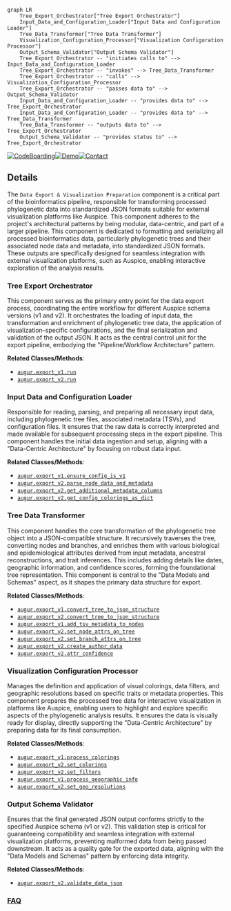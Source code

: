 ```mermaid
graph LR
    Tree_Export_Orchestrator["Tree Export Orchestrator"]
    Input_Data_and_Configuration_Loader["Input Data and Configuration Loader"]
    Tree_Data_Transformer["Tree Data Transformer"]
    Visualization_Configuration_Processor["Visualization Configuration Processor"]
    Output_Schema_Validator["Output Schema Validator"]
    Tree_Export_Orchestrator -- "initiates calls to" --> Input_Data_and_Configuration_Loader
    Tree_Export_Orchestrator -- "invokes" --> Tree_Data_Transformer
    Tree_Export_Orchestrator -- "calls" --> Visualization_Configuration_Processor
    Tree_Export_Orchestrator -- "passes data to" --> Output_Schema_Validator
    Input_Data_and_Configuration_Loader -- "provides data to" --> Tree_Export_Orchestrator
    Input_Data_and_Configuration_Loader -- "provides data to" --> Tree_Data_Transformer
    Tree_Data_Transformer -- "outputs data to" --> Tree_Export_Orchestrator
    Output_Schema_Validator -- "provides status to" --> Tree_Export_Orchestrator
```

[![CodeBoarding](https://img.shields.io/badge/Generated%20by-CodeBoarding-9cf?style=flat-square)](https://github.com/CodeBoarding/CodeBoarding)[![Demo](https://img.shields.io/badge/Try%20our-Demo-blue?style=flat-square)](https://www.codeboarding.org/demo)[![Contact](https://img.shields.io/badge/Contact%20us%20-%20contact@codeboarding.org-lightgrey?style=flat-square)](mailto:contact@codeboarding.org)

## Details

The `Data Export & Visualization Preparation` component is a critical part of the bioinformatics pipeline, responsible for transforming processed phylogenetic data into standardized JSON formats suitable for external visualization platforms like Auspice. This component adheres to the project's architectural patterns by being modular, data-centric, and part of a larger pipeline. This component is dedicated to formatting and serializing all processed bioinformatics data, particularly phylogenetic trees and their associated node data and metadata, into standardized JSON formats. These outputs are specifically designed for seamless integration with external visualization platforms, such as Auspice, enabling interactive exploration of the analysis results.

### Tree Export Orchestrator
This component serves as the primary entry point for the data export process, coordinating the entire workflow for different Auspice schema versions (v1 and v2). It orchestrates the loading of input data, the transformation and enrichment of phylogenetic tree data, the application of visualization-specific configurations, and the final serialization and validation of the output JSON. It acts as the central control unit for the export pipeline, embodying the "Pipeline/Workflow Architecture" pattern.


**Related Classes/Methods**:

- <a href="https://github.com/nextstrain/augur/blob/master/augur/export_v1.py" target="_blank" rel="noopener noreferrer">`augur.export_v1.run`</a>
- <a href="https://github.com/nextstrain/augur/blob/master/augur/export_v2.py" target="_blank" rel="noopener noreferrer">`augur.export_v2.run`</a>


### Input Data and Configuration Loader
Responsible for reading, parsing, and preparing all necessary input data, including phylogenetic tree files, associated metadata (TSVs), and configuration files. It ensures that the raw data is correctly interpreted and made available for subsequent processing steps in the export pipeline. This component handles the initial data ingestion and setup, aligning with a "Data-Centric Architecture" by focusing on robust data input.


**Related Classes/Methods**:

- <a href="https://github.com/nextstrain/augur/blob/master/augur/export_v1.py" target="_blank" rel="noopener noreferrer">`augur.export_v1.ensure_config_is_v1`</a>
- <a href="https://github.com/nextstrain/augur/blob/master/augur/export_v2.py" target="_blank" rel="noopener noreferrer">`augur.export_v2.parse_node_data_and_metadata`</a>
- <a href="https://github.com/nextstrain/augur/blob/master/augur/export_v2.py" target="_blank" rel="noopener noreferrer">`augur.export_v2.get_additional_metadata_columns`</a>
- <a href="https://github.com/nextstrain/augur/blob/master/augur/export_v2.py" target="_blank" rel="noopener noreferrer">`augur.export_v2.get_config_colorings_as_dict`</a>


### Tree Data Transformer
This component handles the core transformation of the phylogenetic tree object into a JSON-compatible structure. It recursively traverses the tree, converting nodes and branches, and enriches them with various biological and epidemiological attributes derived from input metadata, ancestral reconstructions, and trait inferences. This includes adding details like dates, geographic information, and confidence scores, forming the foundational tree representation. This component is central to the "Data Models and Schemas" aspect, as it shapes the primary data structure for export.


**Related Classes/Methods**:

- <a href="https://github.com/nextstrain/augur/blob/master/augur/export_v1.py" target="_blank" rel="noopener noreferrer">`augur.export_v1.convert_tree_to_json_structure`</a>
- <a href="https://github.com/nextstrain/augur/blob/master/augur/export_v2.py" target="_blank" rel="noopener noreferrer">`augur.export_v2.convert_tree_to_json_structure`</a>
- <a href="https://github.com/nextstrain/augur/blob/master/augur/export_v1.py" target="_blank" rel="noopener noreferrer">`augur.export_v1.add_tsv_metadata_to_nodes`</a>
- <a href="https://github.com/nextstrain/augur/blob/master/augur/export_v2.py" target="_blank" rel="noopener noreferrer">`augur.export_v2.set_node_attrs_on_tree`</a>
- <a href="https://github.com/nextstrain/augur/blob/master/augur/export_v2.py" target="_blank" rel="noopener noreferrer">`augur.export_v2.set_branch_attrs_on_tree`</a>
- <a href="https://github.com/nextstrain/augur/blob/master/augur/export_v2.py" target="_blank" rel="noopener noreferrer">`augur.export_v2.create_author_data`</a>
- <a href="https://github.com/nextstrain/augur/blob/master/augur/export_v2.py" target="_blank" rel="noopener noreferrer">`augur.export_v2.attr_confidence`</a>


### Visualization Configuration Processor
Manages the definition and application of visual colorings, data filters, and geographic resolutions based on specific traits or metadata properties. This component prepares the processed tree data for interactive visualization in platforms like Auspice, enabling users to highlight and explore specific aspects of the phylogenetic analysis results. It ensures the data is visually ready for display, directly supporting the "Data-Centric Architecture" by preparing data for its final consumption.


**Related Classes/Methods**:

- <a href="https://github.com/nextstrain/augur/blob/master/augur/export_v1.py" target="_blank" rel="noopener noreferrer">`augur.export_v1.process_colorings`</a>
- <a href="https://github.com/nextstrain/augur/blob/master/augur/export_v2.py" target="_blank" rel="noopener noreferrer">`augur.export_v2.set_colorings`</a>
- <a href="https://github.com/nextstrain/augur/blob/master/augur/export_v2.py" target="_blank" rel="noopener noreferrer">`augur.export_v2.set_filters`</a>
- <a href="https://github.com/nextstrain/augur/blob/master/augur/export_v1.py" target="_blank" rel="noopener noreferrer">`augur.export_v1.process_geographic_info`</a>
- <a href="https://github.com/nextstrain/augur/blob/master/augur/export_v2.py" target="_blank" rel="noopener noreferrer">`augur.export_v2.set_geo_resolutions`</a>


### Output Schema Validator
Ensures that the final generated JSON output conforms strictly to the specified Auspice schema (v1 or v2). This validation step is critical for guaranteeing compatibility and seamless integration with external visualization platforms, preventing malformed data from being passed downstream. It acts as a quality gate for the exported data, aligning with the "Data Models and Schemas" pattern by enforcing data integrity.


**Related Classes/Methods**:

- <a href="https://github.com/nextstrain/augur/blob/master/augur/export_v2.py" target="_blank" rel="noopener noreferrer">`augur.export_v2.validate_data_json`</a>




### [FAQ](https://github.com/CodeBoarding/GeneratedOnBoardings/tree/main?tab=readme-ov-file#faq)
